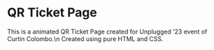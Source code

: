 # QR Ticket Page

This is a animated QR Ticket Page created for Unplugged '23 event of Curtin Colombo.\n
Created using pure HTML and CSS.
